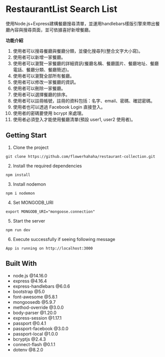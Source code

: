 # RestaurantList Search List
使用Node.js+Express建構餐廳搜尋清單，並運用handlebars樣版引擎來帶出餐廳內容與搜尋頁面，並可依據喜好新增餐廳。

**功能介紹**
1. 使用者可以搜尋餐廳與餐廳分類，並優化搜尋列(整合文字大小寫)。
2. 使用者可以新增一家餐廳。
3. 使用者可以瀏覽一家餐廳的詳細資訊(餐廳名稱、餐廳圖片、餐廳地址、餐廳電話、餐廳分類、餐廳簡述)。
4. 使用者可以瀏覽全部所有餐廳。
5. 使用者可以修改一家餐廳的資訊。
6. 使用者可以刪除一家餐廳。
7. 使用者可以選擇餐廳的排序。
8. 使用者可以註冊帳號，註冊的資料包括：名字、email、密碼、確認密碼。
9. 使用者也可以透過 Facebook Login 直接登入。
10. 使用者的密碼要使用 bcrypt 來處理。
11. 使用者必須登入才能使用餐廳清單(預設 user1, user2 使用者)。

## Getting Start

1.  Clone the project

```
git clone https://github.com/flowerhahaha/restaurant-collection.git
```

2.  Install the required dependencies

```
npm install
```

3.  Install nodemon

```
npm i nodemon
```

4.  Set MONGODB_URI

```
export MONGODB_URI="mongoose.connection"
```

5.  Start the server

```
npm run dev
```

6.  Execute successfully if seeing following message

```
App is running on http://localhost:3000
```

## Built With

-   node.js @14.16.0
-   express @4.16.4
-   express-handlebars @6.0.6
-   bootstrap @5.0
-   font-awesome @5.8.1
-   mongoosedb @5.9.7
-   method-override @3.0.0
-   body-parser @1.20.0
-   express-session @1.17.1
-   passport @0.4.1
-   passport-facebook @3.0.0
-   passport-local @1.0.0
-   bcryptjs @2.4.3
-   connect-flash @0.1.1
-   dotenv @8.2.0
